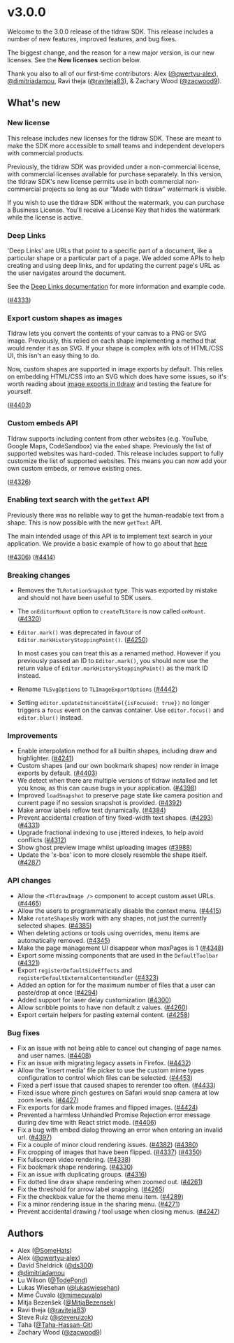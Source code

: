 # v3.0.0

Welcome to the 3.0.0 release of the tldraw SDK. This release includes a number of new features, improved features, and bug fixes.

The biggest change, and the reason for a new major version, is our new licenses. See the **New licenses** section below.

Thank you also to all of our first-time contributors: Alex ([@qwertyu-alex](https://github.com/qwertyu-alex)), [@dimitriadamou](https://github.com/dimitriadamou), Ravi theja ([@raviteja83](https://github.com/raviteja83)), & Zachary Wood ([@zacwood9](https://github.com/zacwood9)).

## What's new

### New license

This release includes new licenses for the tldraw SDK. These are meant to make the SDK more accessible to small teams and independent developers with commercial products.

Previously, the tldraw SDK was provided under a non-commercial license, with commercial licenses available for purchase separately. In this version, the tldraw SDK's new license permits use in both commercial non-commercial projects so long as our "Made with tldraw" watermark is visible.

If you wish to use the tldraw SDK without the watermark, you can purchase a Business License. You'll receive a License Key that hides the watermark while the license is active.

### Deep Links

'Deep Links' are URLs that point to a specific part of a document, like a particular shape or a particular part of a page. We added some APIs to help creating and using deep links, and for updating the current page's URL as the user navigates around the document.

See the [Deep Links documentation](https://tldraw.dev/examples/basic/deep-links) for more information and example code.

([#4333](https://github.com/tldraw/tldraw/pull/4333))

### Export custom shapes as images

Tldraw lets you convert the contents of your canvas to a PNG or SVG image. Previously, this relied on each shape implementing a method that would render it as an SVG. If your shape is complex with lots of HTML/CSS UI, this isn't an easy thing to do.

Now, custom shapes are supported in image exports by default. This relies on embedding HTML/CSS into an SVG which does have some issues, so it's worth reading about [image exports in tldraw](https://tldraw.dev/docs/editor#Image-exports) and testing the feature for yourself.

([#4403](https://github.com/tldraw/tldraw/pull/4403))

### Custom embeds API

Tldraw supports including content from other websites (e.g. YouTube, Google Maps, CodeSandbox) via the `embed` shape. Previously the list of supported websites was hard-coded. This release includes support to fully customize the list of supported websites. This means you can now add your own custom embeds, or remove existing ones.

([#4326](https://github.com/tldraw/tldraw/pull/4326))

### Enabling text search with the `getText` API

Previously there was no reliable way to get the human-readable text from a shape. This is now possible with the new `getText` API.

The main intended usage of this API is to implement text search in your application. We provide a basic example of how to go about that [here](https://tldraw.dev/examples/editor-api/text-search)

([#4306](https://github.com/tldraw/tldraw/pull/4306)) ([#4414](https://github.com/tldraw/tldraw/pull/4414))

### Breaking changes

- Removes the `TLRotationSnapshot` type. This was exported by mistake and should not have been useful to SDK users.
- The `onEditorMount` option to `createTLStore` is now called `onMount`. ([#4320](https://github.com/tldraw/tldraw/pull/4320))
- `Editor.mark()` was deprecated in favour of `Editor.markHistoryStoppingPoint()`. ([#4250](https://github.com/tldraw/tldraw/pull/4250))

  In most cases you can treat this as a renamed method. However if you previously passed an ID to `Editor.mark()`, you should now use the return value of `Editor.markHistoryStoppingPoint()` as the mark ID instead.

- Rename `TLSvgOptions` to `TLImageExportOptions` ([#4442](https://github.com/tldraw/tldraw/pull/4442))
- Setting `editor.updateInstanceState({isFocused: true})` no longer triggers a `focus` event on the canvas container. Use `editor.focus()` and `editor.blur()` instead.

### Improvements

- Enable interpolation method for all builtin shapes, including draw and highlighter. ([#4241](https://github.com/tldraw/tldraw/pull/4241))
- Custom shapes (and our own bookmark shapes) now render in image exports by default. ([#4403](https://github.com/tldraw/tldraw/pull/4403))
- We detect when there are multiple versions of tldraw installed and let you know, as this can cause bugs in your application. ([#4398](https://github.com/tldraw/tldraw/pull/4398))
- Improved `loadSnapshot` to preserve page state like camera position and current page if no session snapshot is provided. ([#4392](https://github.com/tldraw/tldraw/pull/4392))
- Make arrow labels reflow text dynamically. ([#4384](https://github.com/tldraw/tldraw/pull/4384))
- Prevent accidental creation of tiny fixed-width text shapes. ([#4293](https://github.com/tldraw/tldraw/pull/4293)) ([#4331](https://github.com/tldraw/tldraw/pull/4331))
- Upgrade fractional indexing to use jittered indexes, to help avoid conflicts ([#4312](https://github.com/tldraw/tldraw/pull/4312))
- Show ghost preview image whilst uploading images ([#3988](https://github.com/tldraw/tldraw/pull/3988))
- Update the 'x-box' icon to more closely resemble the shape itself. ([#4287](https://github.com/tldraw/tldraw/pull/4287))

### API changes

- Allow the `<TldrawImage />` component to accept custom asset URLs. ([#4465](https://github.com/tldraw/tldraw/pull/4465))
- Allow the users to programmatically disable the context menu. ([#4415](https://github.com/tldraw/tldraw/pull/4415))
- Make `rotateShapesBy` work with any shapes, not just the currently selected shapes. ([#4385](https://github.com/tldraw/tldraw/pull/4385))
- When deleting actions or tools using overrides, menu items are automatically removed. ([#4345](https://github.com/tldraw/tldraw/pull/4345))
- Make the page management UI disappear when maxPages is 1 ([#4348](https://github.com/tldraw/tldraw/pull/4348))
- Export some missing components that are used in the `DefaultToolbar` ([#4321](https://github.com/tldraw/tldraw/pull/4321))
- Export `registerDefaultSideEffects` and `registerDefaultExternalContentHandler` ([#4323](https://github.com/tldraw/tldraw/pull/4323))
- Added an option for for the maximum number of files that a user can paste/drop at once ([#4294](https://github.com/tldraw/tldraw/pull/4294))
- Added support for laser delay customization ([#4300](https://github.com/tldraw/tldraw/pull/4300))
- Allow scribble points to have non default z values. ([#4260](https://github.com/tldraw/tldraw/pull/4260))
- Export certain helpers for pasting external content. ([#4258](https://github.com/tldraw/tldraw/pull/4258))

### Bug fixes

- Fix an issue with not being able to cancel out changing of page names and user names. ([#4408](https://github.com/tldraw/tldraw/pull/4408))
- Fix an issue with migrating legacy assets in Firefox. ([#4432](https://github.com/tldraw/tldraw/pull/4432))
- Allow the 'insert media' file picker to use the custom mime types configuration to control which files can be selected. ([#4453](https://github.com/tldraw/tldraw/pull/4453))
- Fixed a perf issue that caused shapes to rerender too often. ([#4433](https://github.com/tldraw/tldraw/pull/4433))
- Fixed issue where pinch gestures on Safari would snap camera at low zoom levels. ([#4427](https://github.com/tldraw/tldraw/pull/4427))
- Fix exports for dark mode frames and flipped images. ([#4424](https://github.com/tldraw/tldraw/pull/4424))
- Prevented a harmless Unhandled Promise Rejection error message during dev time with React strict mode. ([#4406](https://github.com/tldraw/tldraw/pull/4406))
- Fix a bug with embed dialog throwing an error when entering an invalid url. ([#4397](https://github.com/tldraw/tldraw/pull/4397))
- Fix a couple of minor cloud rendering issues. ([#4382](https://github.com/tldraw/tldraw/pull/4382)) ([#4380](https://github.com/tldraw/tldraw/pull/4380))
- Fix cropping of images that have been flipped. ([#4337](https://github.com/tldraw/tldraw/pull/4337)) ([#4350](https://github.com/tldraw/tldraw/pull/4350))
- Fix fullscreen video rendering. ([#4338](https://github.com/tldraw/tldraw/pull/4338))
- Fix bookmark shape rendering. ([#4330](https://github.com/tldraw/tldraw/pull/4330))
- Fix an issue with duplicating groups. ([#4316](https://github.com/tldraw/tldraw/pull/4316))
- Fix dotted line draw shape rendering when zoomed out. ([#4261](https://github.com/tldraw/tldraw/pull/4261))
- Fix the threshold for arrow label snapping. ([#4265](https://github.com/tldraw/tldraw/pull/4265))
- Fix the checkbox value for the theme menu item. ([#4289](https://github.com/tldraw/tldraw/pull/4289))
- Fix a minor rendering issue in the sharing menu. ([#4271](https://github.com/tldraw/tldraw/pull/4271))
- Prevent accidental drawing / tool usage when closing menus. ([#4247](https://github.com/tldraw/tldraw/pull/4247))

## Authors

- Alex ([@SomeHats](https://github.com/SomeHats))
- Alex ([@qwertyu-alex](https://github.com/qwertyu-alex))
- David Sheldrick ([@ds300](https://github.com/ds300))
- [@dimitriadamou](https://github.com/dimitriadamou)
- Lu Wilson ([@TodePond](https://github.com/TodePond))
- Lukas Wiesehan ([@lukaswiesehan](https://github.com/lukaswiesehan))
- Mime Čuvalo ([@mimecuvalo](https://github.com/mimecuvalo))
- Mitja Bezenšek ([@MitjaBezensek](https://github.com/MitjaBezensek))
- Ravi theja ([@raviteja83](https://github.com/raviteja83))
- Steve Ruiz ([@steveruizok](https://github.com/steveruizok))
- Taha ([@Taha-Hassan-Git](https://github.com/Taha-Hassan-Git))
- Zachary Wood ([@zacwood9](https://github.com/zacwood9))

